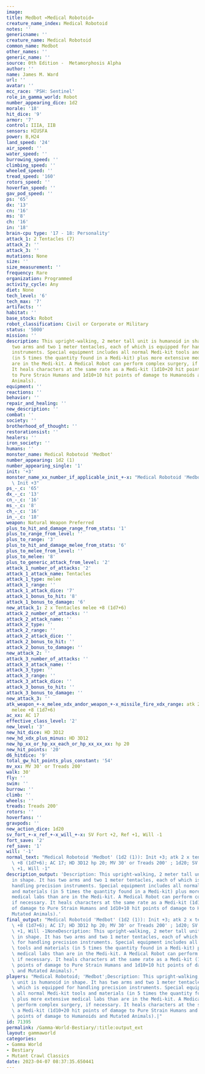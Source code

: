 ```yaml
---
image:
title: Medbot «Medical Robotoid»
creature_name_index: Medical Robotoid
notes: ''
genericname: ''
creature_name: Medical Robotoid
common_name: Medbot
other_names: ''
generic_name: ''
source: 0th Edition -  Metamorphosis Alpha
author: ''
name: James M. Ward
url: ''
avatar: ''
mcc_race: 'PSH: Sentinel'
role_in_gamma_world: Robot
number_appearing_dice: 1d2
morale: '18'
hit_dice: '9'
armor: '7'
control: IIIA, IIB
sensors: HIUSFA
power: B,H24
land_speed: '24'
air_speed: ''
water_speed: ''
burrowing_speed: ''
climbing_speed: ''
wheeled_speed: ''
tread_speed: '160'
rotors_speed: ''
hoverfan_speed: ''
gav_pod_speed: ''
ps: '65'
dx: '13'
cn: '16'
ms: '8'
ch: '16'
in: '18'
brain-cpu type: '17 - 18: Personality'
attack_1: 2 Tentacles (7)
attack_2: ''
attack_3: ''
mutations: None
size: ''
size_measurement: ''
frequency: Rare
organization: Programmed
activity_cycle: Any
diet: None
tech_level: '6'
tech_max: '7'
artifacts: ''
habitat: ''
base_stock: Robot
robot_classification: Civil or Corporate or Military
status: '5000'
mission: ''
description: This upright-walking, 2 meter tall unit is humanoid in shape. It has
  two arms and two 1 meter tentacles, each of which is equipped for handling precision
  instruments. Special equipment includes all normal Medi-kit tools and materials
  (in 5 times the quantity found in a Medi-kit) plus more extensive medical labs than
  are in the Medi-kit. A Medical Robot can perform complex surgery, if necessary.
  It heals characters at the same rate as a Medi-kit (1d10+20 hit points of damage
  to Pure Strain Humans and 1d10+10 hit points of damage to Humanoids and Mutated
  Animals).
equipment: ''
reactions: ''
behavior: ''
repair_and_healing: ''
new_description: ''
combat: ''
society: ''
brotherhood_of_thought: ''
restorationsist: ''
healers: ''
iron_society: ''
humans: ''
monster_name: Medical Robotoid 'Medbot'
number_appearing: 1d2 (1)
number_appearing_single: '1'
init: '+3'
monster_name_xx_number_if_applicable_init_+-x: "Medical Robotoid 'Medbot' (1d2 (1)):\
  \ Init +3"
ps_-_c: '65'
dx_-_c: '13'
cn_-_c: '16'
ms_-_c: '8'
ch_-_c: '16'
in_-_c: '18'
weapon: Natural Weapon Preferred
plus_to_hit_and_damage_range_from_stats: '1'
plus_to_range_from_level: ''
plus_to_range: '3'
plus_to_hit_and_damage_melee_from_stats: '6'
plus_to_melee_from_level: ''
plus_to_melee: '8'
plus_to_generic_attack_from_level: '2'
attack_1_number_of_attacks: '2'
attack_1_attack_name: Tentacles
attack_1_type: melee
attack_1_range: ''
attack_1_attack_dice: '7'
attack_1_bonus_to_hit: '8'
attack_1_bonus_to_damage: '6'
new_attack_1: 2 x Tentacles melee +8 (1d7+6)
attack_2_number_of_attacks: ''
attack_2_attack_name: ''
attack_2_type: ''
attack_2_range: ''
attack_2_attack_dice: ''
attack_2_bonus_to_hit: ''
attack_2_bonus_to_damage: ''
new_attack_2: ''
attack_3_number_of_attacks: ''
attack_3_attack_name: ''
attack_3_type: ''
attack_3_range: ''
attack_3_attack_dice: ''
attack_3_bonus_to_hit: ''
attack_3_bonus_to_damage: ''
new_attack_3: ''
atk_weapon_+-x_melee_xdx_andor_weapon_+-x_missile_fire_xdx_range: atk 2 x tentacles
  melee +8 (1d7+6)
ac_xx: AC 17
effective_class_level: '2'
new_level: '3'
new_hit_dice: HD 3D12
new_hd_xdx_plus_minus: HD 3D12
new_hp_xx_or_hp_xx_each_or_hp_xx_xx_xx: hp 20
new_hit_points: '20'
d6_hitdice: '9'
total_gw_hit_points_plus_constant: '54'
mv_xx: MV 30' or Treads 200'
walk: 30'
fly: ''
swim: ''
burrow: ''
climb: ''
wheels: ''
treads: Treads 200'
rotors: ''
hoverfans: ''
gravpods: ''
new_action_dice: 1d20
sv_fort_+-x_ref_+-x_will_+-x: SV Fort +2, Ref +1, Will -1
fort_save: '2'
ref_save: '1'
will: '-1'
normal_text: "Medical Robotoid 'Medbot' (1d2 (1)): Init +3; atk 2 x tentacles melee\
  \ +8 (1d7+6); AC 17; HD 3D12 hp 20; MV 30' or Treads 200' ; 1d20; SV Fort +2, Ref\
  \ +1, Will -1"
description_output: 'Description: This upright-walking, 2 meter tall unit is humanoid
  in shape. It has two arms and two 1 meter tentacles, each of which is equipped for
  handling precision instruments. Special equipment includes all normal Medi-kit tools
  and materials (in 5 times the quantity found in a Medi-kit) plus more extensive
  medical labs than are in the Medi-kit. A Medical Robot can perform complex surgery,
  if necessary. It heals characters at the same rate as a Medi-kit (1d10+20 hit points
  of damage to Pure Strain Humans and 1d10+10 hit points of damage to Humanoids and
  Mutated Animals).'
final_output: "Medical Robotoid 'Medbot' (1d2 (1)): Init +3; atk 2 x tentacles melee\
  \ +8 (1d7+6); AC 17; HD 3D12 hp 20; MV 30' or Treads 200' ; 1d20; SV Fort +2, Ref\
  \ +1, Will -1NoneDescription: This upright-walking, 2 meter tall unit is humanoid\
  \ in shape. It has two arms and two 1 meter tentacles, each of which is equipped\
  \ for handling precision instruments. Special equipment includes all normal Medi-kit\
  \ tools and materials (in 5 times the quantity found in a Medi-kit) plus more extensive\
  \ medical labs than are in the Medi-kit. A Medical Robot can perform complex surgery,\
  \ if necessary. It heals characters at the same rate as a Medi-kit (1d10+20 hit\
  \ points of damage to Pure Strain Humans and 1d10+10 hit points of damage to Humanoids\
  \ and Mutated Animals)."
players: "Medical Robotoid; 'Medbot';Description: This upright-walking, 2 meter tall\
  \ unit is humanoid in shape. It has two arms and two 1 meter tentacles, each of\
  \ which is equipped for handling precision instruments. Special equipment includes\
  \ all normal Medi-kit tools and materials (in 5 times the quantity found in a Medi-kit)\
  \ plus more extensive medical labs than are in the Medi-kit. A Medical Robot can\
  \ perform complex surgery, if necessary. It heals characters at the same rate as\
  \ a Medi-kit (1d10+20 hit points of damage to Pure Strain Humans and 1d10+10 hit\
  \ points of damage to Humanoids and Mutated Animals).|"
id: 71395
permalink: /Gamma-World-Bestiary/:title:output_ext
layout: gammaworld
categories:
- Gamma World
- Bestiary
- Mutant Crawl Classics
date: 2023-04-07 08:37:35.650441
---
```

